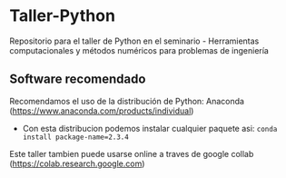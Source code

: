 # Taller-Python
Repositorio para el taller de Python en el seminario - Herramientas computacionales y métodos numéricos para problemas de ingeniería

## Software recomendado

Recomendamos el uso de la distribución de Python: Anaconda (https://www.anaconda.com/products/individual)
- Con esta distribucion podemos instalar cualquier paquete asi:
`conda install package-name=2.3.4`

Este taller tambien puede usarse online a traves de google collab (https://colab.research.google.com)

